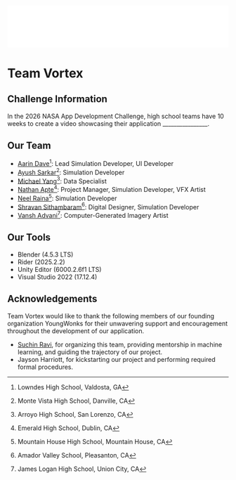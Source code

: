 ![Welcome to Team Vortex](your_cool_intro.gif)

# Team Vortex

## Challenge Information
In the 2026 NASA App Development Challenge, high school teams have 10 weeks to create a video showcasing their application ________________.

## Our Team
- [Aarin Dave](https://github.com/aarindave)[^1]: Lead Simulation Developer, UI Developer
- [Ayush Sarkar](https://github.com/sarkarayush2010-lang)[^2]: Simulation Developer
- [Michael Yang](https://github.com/viperisopp)[^3]: Data Specialist
- [Nathan Apte](https://github.com/Boomexe)[^4]: Project Manager, Simulation Developer, VFX Artist
- [Neel Raina](https://github.com/CodeSport18)[^5]: Simulation Developer
- [Shravan Sithambaram](https://github.com/VirtualSquares)[^6]: Digital Designer, Simulation Developer
- [Vansh Advani](https://github.com/vadvani37)[^7]: Computer-Generated Imagery Artist

## Our Tools
- Blender (4.5.3 LTS)
- Rider (2025.2.2)
- Unity Editor (6000.2.6f1 LTS)
- Visual Studio 2022 (17.12.4)

## Acknowledgements
Team Vortex would like to thank the following members of our founding organization YoungWonks for their unwavering support and encouragement throughout the development of our application.
- [Suchin Ravi](https://github.com/wonksknowsuchin), for organizing this team, providing mentorship in machine learning, and guiding the trajectory of our project.
- Jayson Harriott, for kickstarting our project and performing required formal procedures.

[^1]: Lowndes High School, Valdosta, GA
[^2]: Monte Vista High School, Danville, CA
[^3]: Arroyo High School, San Lorenzo, CA
[^4]: Emerald High School, Dublin, CA
[^5]: Mountain House High School, Mountain House, CA
[^6]: Amador Valley School, Pleasanton, CA
[^7]: James Logan High School, Union City, CA
